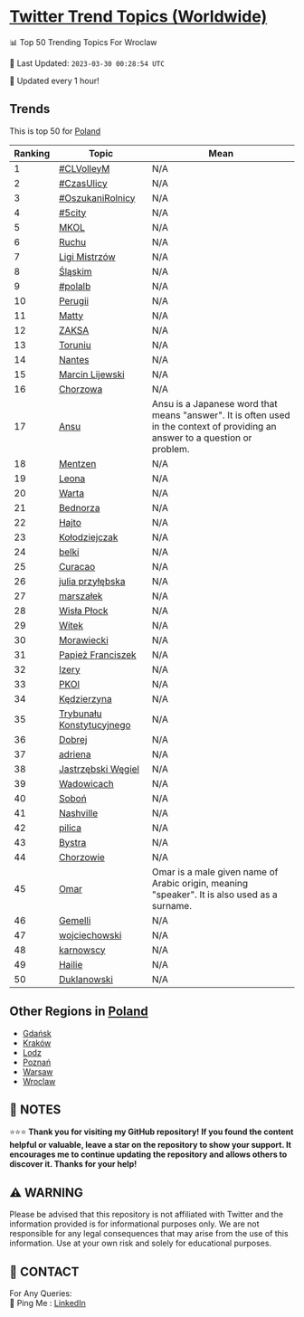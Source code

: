 [Twitter Trend Topics (Worldwide)](https://github.com/ErcinDedeoglu/Twitter-Trend-Topics)
==========


📊 Top 50 Trending Topics For Wroclaw

📆 Last Updated: `2023-03-30 00:28:54 UTC`

🔧 Updated every 1 hour!


## Trends

This is top 50 for [Poland](</Poland>)

| Ranking | Topic | Mean |
| ------- | ------------ | ------------ |
| 1 | [#CLVolleyM](http://twitter.com/search?q=%23CLVolleyM) | N/A |
| 2 | [#CzasUlicy](http://twitter.com/search?q=%23CzasUlicy) | N/A |
| 3 | [#OszukaniRolnicy](http://twitter.com/search?q=%23OszukaniRolnicy) | N/A |
| 4 | [#5city](http://twitter.com/search?q=%235city) | N/A |
| 5 | [MKOL](http://twitter.com/search?q=MKOL) | N/A |
| 6 | [Ruchu](http://twitter.com/search?q=Ruchu) | N/A |
| 7 | [Ligi Mistrzów](http://twitter.com/search?q=Ligi+Mistrz%c3%b3w) | N/A |
| 8 | [Śląskim](http://twitter.com/search?q=%c5%9al%c4%85skim) | N/A |
| 9 | [#polalb](http://twitter.com/search?q=%23polalb) | N/A |
| 10 | [Perugii](http://twitter.com/search?q=Perugii) | N/A |
| 11 | [Matty](http://twitter.com/search?q=Matty) | N/A |
| 12 | [ZAKSA](http://twitter.com/search?q=ZAKSA) | N/A |
| 13 | [Toruniu](http://twitter.com/search?q=Toruniu) | N/A |
| 14 | [Nantes](http://twitter.com/search?q=Nantes) | N/A |
| 15 | [Marcin Lijewski](http://twitter.com/search?q=Marcin+Lijewski) | N/A |
| 16 | [Chorzowa](http://twitter.com/search?q=Chorzowa) | N/A |
| 17 | [Ansu](http://twitter.com/search?q=Ansu) | Ansu is a Japanese word that means "answer". It is often used in the context of providing an answer to a question or problem. |
| 18 | [Mentzen](http://twitter.com/search?q=Mentzen) | N/A |
| 19 | [Leona](http://twitter.com/search?q=Leona) | N/A |
| 20 | [Warta](http://twitter.com/search?q=Warta) | N/A |
| 21 | [Bednorza](http://twitter.com/search?q=Bednorza) | N/A |
| 22 | [Hajto](http://twitter.com/search?q=Hajto) | N/A |
| 23 | [Kołodziejczak](http://twitter.com/search?q=Ko%c5%82odziejczak) | N/A |
| 24 | [belki](http://twitter.com/search?q=belki) | N/A |
| 25 | [Curacao](http://twitter.com/search?q=Curacao) | N/A |
| 26 | [julia przyłębska](http://twitter.com/search?q=julia+przy%c5%82%c4%99bska) | N/A |
| 27 | [marszałek](http://twitter.com/search?q=marsza%c5%82ek) | N/A |
| 28 | [Wisła Płock](http://twitter.com/search?q=Wis%c5%82a+P%c5%82ock) | N/A |
| 29 | [Witek](http://twitter.com/search?q=Witek) | N/A |
| 30 | [Morawiecki](http://twitter.com/search?q=Morawiecki) | N/A |
| 31 | [Papież Franciszek](http://twitter.com/search?q=Papie%c5%bc+Franciszek) | N/A |
| 32 | [Izery](http://twitter.com/search?q=Izery) | N/A |
| 33 | [PKOl](http://twitter.com/search?q=PKOl) | N/A |
| 34 | [Kędzierzyna](http://twitter.com/search?q=K%c4%99dzierzyna) | N/A |
| 35 | [Trybunału Konstytucyjnego](http://twitter.com/search?q=Trybuna%c5%82u+Konstytucyjnego) | N/A |
| 36 | [Dobrej](http://twitter.com/search?q=Dobrej) | N/A |
| 37 | [adriena](http://twitter.com/search?q=adriena) | N/A |
| 38 | [Jastrzębski Węgiel](http://twitter.com/search?q=Jastrz%c4%99bski+W%c4%99giel) | N/A |
| 39 | [Wadowicach](http://twitter.com/search?q=Wadowicach) | N/A |
| 40 | [Soboń](http://twitter.com/search?q=Sobo%c5%84) | N/A |
| 41 | [Nashville](http://twitter.com/search?q=Nashville) | N/A |
| 42 | [pilica](http://twitter.com/search?q=pilica) | N/A |
| 43 | [Bystra](http://twitter.com/search?q=Bystra) | N/A |
| 44 | [Chorzowie](http://twitter.com/search?q=Chorzowie) | N/A |
| 45 | [Omar](http://twitter.com/search?q=Omar) | Omar is a male given name of Arabic origin, meaning "speaker". It is also used as a surname. |
| 46 | [Gemelli](http://twitter.com/search?q=Gemelli) | N/A |
| 47 | [wojciechowski](http://twitter.com/search?q=wojciechowski) | N/A |
| 48 | [karnowscy](http://twitter.com/search?q=karnowscy) | N/A |
| 49 | [Hailie](http://twitter.com/search?q=Hailie) | N/A |
| 50 | [Duklanowski](http://twitter.com/search?q=Duklanowski) | N/A |



## Other Regions in [Poland](</Poland>)

* [Gdańsk](</Poland/Gdańsk.md>)
* [Kraków](</Poland/Kraków.md>)
* [Lodz](</Poland/Lodz.md>)
* [Poznań](</Poland/Poznań.md>)
* [Warsaw](</Poland/Warsaw.md>)
* [Wroclaw](</Poland/Wroclaw.md>)



## 📝 NOTES

⭐⭐⭐ **Thank you for visiting my GitHub repository! If you found the content helpful or valuable, leave a star on the repository to show your support. It encourages me to continue updating the repository and allows others to discover it. Thanks for your help!**


## ⚠️ WARNING

Please be advised that this repository is not affiliated with Twitter and the information provided is for informational purposes only. We are not responsible for any legal consequences that may arise from the use of this information. Use at your own risk and solely for educational purposes.


## 📨 CONTACT

 For Any Queries:  
            🏓 Ping Me : [LinkedIn](https://www.linkedin.com/in/ercindedeoglu/)

